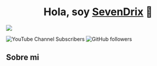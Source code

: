 <div align="center">
<h1 align="center">Hola, soy <a href="https://aristi.dev">SevenDrix</a> 👋</h1>
</div>
<img src="https://imgur.com/a/K0zv7r5">

![YouTube Channel Subscribers](https://img.shields.io/youtube/channel/subscribers/UCa2w41jfl9yJ8-zU4JqRKYQ?link=https%3A%2F%2Fyoutube.com%2F%40SevenDrix%3Fsub_confirmation%3D1)
![GitHub followers](https://img.shields.io/github/followers/Rodri07?style=social&link=https%3A%2F%2Fgithub.com%2FRodri07)

## Sobre mi







<!--
**Rodri07/Rodri07** is a ✨ _special_ ✨ repository because its `README.md` (this file) appears on your GitHub profile.

Here are some ideas to get you started:

- 🔭 I’m currently working on ...
- 🌱 I’m currently learning ...
- 👯 I’m looking to collaborate on ...
- 🤔 I’m looking for help with ...
- 💬 Ask me about ...
- 📫 How to reach me: ...
- 😄 Pronouns: ...
- ⚡ Fun fact: ...
-->
